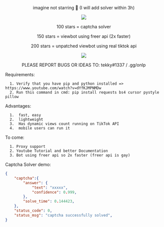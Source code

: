 <p align="center">
imagine not starring 😤 (I will add solver within 3h)
</p>

<p align="center"> 
<img src="https://user-images.githubusercontent.com/98614666/178341592-5afc7a3c-8f7f-4ae3-9ab1-93a7b5227d1e.png"></img>
</p>

<p align="center">
100 stars = captcha solver
</p><p align="center">
150 stars = viewbot using freer api (2x faster)
</p><p align="center">
200 stars = unpatched viewbot using real tiktok api
</p>


<!--

<p align="center"> 
<img src="https://global.tiktokworld21.com/images/TT_Logo.png"></img>
</p>

-->

<p align="center"> 
<img src="https://cdn.discordapp.com/attachments/956638415837876284/994399532001530007/unknown.png?size=4096?size=4096"></img>
</p>
<p align="center">
  PLEASE REPORT BUGS OR IDEAS TO: tekky#1337 / .gg/onlp
</p>

Requirements:
```
  1. Verify that you have pip and python installed => https://www.youtube.com/watch?v=dYfKJMPNMDw
  2. Run this command in cmd: pip install requests bs4 cursor pystyle pillow
```

Advantages:
```
  1.  fast, easy
  2.  lightweight
  3.  Has dynamic views count running on TikTok API
  4.  mobile users can run it
```
To come:
```
  1. Proxy support
  2. Youtube Tutorial and better Documentation
  3. Bot using freer api so 2x faster (freer api is gay)
```
Captcha Solver demo:
```json
{
    "captcha":{
        "answer": {
            "text": "xxxxx",
            "confidence": 0.999,
        },
        "solve_time": 0.144423,
    },
    "status_code": 0,
    "status_msg": "captcha successfully solved",
}
```
